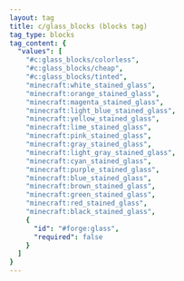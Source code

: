 ```yaml
---
layout: tag
title: c/glass_blocks (blocks tag)
tag_type: blocks
tag_content: {
  "values": [
    "#c:glass_blocks/colorless",
    "#c:glass_blocks/cheap",
    "#c:glass_blocks/tinted",
    "minecraft:white_stained_glass",
    "minecraft:orange_stained_glass",
    "minecraft:magenta_stained_glass",
    "minecraft:light_blue_stained_glass",
    "minecraft:yellow_stained_glass",
    "minecraft:lime_stained_glass",
    "minecraft:pink_stained_glass",
    "minecraft:gray_stained_glass",
    "minecraft:light_gray_stained_glass",
    "minecraft:cyan_stained_glass",
    "minecraft:purple_stained_glass",
    "minecraft:blue_stained_glass",
    "minecraft:brown_stained_glass",
    "minecraft:green_stained_glass",
    "minecraft:red_stained_glass",
    "minecraft:black_stained_glass",
    {
      "id": "#forge:glass",
      "required": false
    }
  ]
}
---
```


